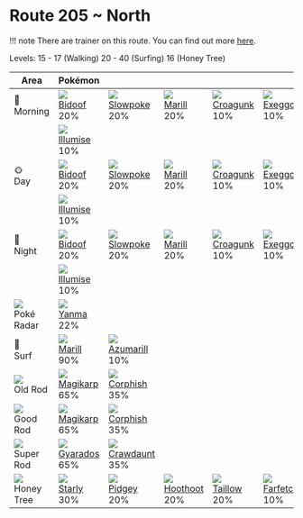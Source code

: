 # Route 205 ~ North

!!! note
    There are trainer on this route. You can find out more [here](../../trainer_changes/route_205__north/).

Levels: 15 - 17 (Walking) 20 - 40 (Surfing) 16 (Honey Tree)

Area                           | Pokémon                         | &nbsp;                           | &nbsp;                          | &nbsp;                          | &nbsp;                            | &nbsp;                         | 
---                            | ---                             | ---                              | ---                             | ---                             | ---                               | ---                            | 
🌅<br>Morning                   | ![][399]<br> [Bidoof]<br> 20%   | ![][079]<br> [Slowpoke]<br> 20%  | ![][183]<br> [Marill]<br> 20%   | ![][453]<br> [Croagunk]<br> 10% | ![][102]<br> [Exeggcute]<br> 10%  | ![][313]<br> [Volbeat]<br> 10% | 
&nbsp;                         | ![][314]<br> [Illumise]<br> 10% | &nbsp;                           | &nbsp;                          | &nbsp;                          | &nbsp;                            | &nbsp;                         | 
🌞<br>Day                       | ![][399]<br> [Bidoof]<br> 20%   | ![][079]<br> [Slowpoke]<br> 20%  | ![][183]<br> [Marill]<br> 20%   | ![][453]<br> [Croagunk]<br> 10% | ![][102]<br> [Exeggcute]<br> 10%  | ![][313]<br> [Volbeat]<br> 10% | 
&nbsp;                         | ![][314]<br> [Illumise]<br> 10% | &nbsp;                           | &nbsp;                          | &nbsp;                          | &nbsp;                            | &nbsp;                         | 
🌙<br>Night                     | ![][399]<br> [Bidoof]<br> 20%   | ![][079]<br> [Slowpoke]<br> 20%  | ![][183]<br> [Marill]<br> 20%   | ![][453]<br> [Croagunk]<br> 10% | ![][102]<br> [Exeggcute]<br> 10%  | ![][313]<br> [Volbeat]<br> 10% | 
&nbsp;                         | ![][314]<br> [Illumise]<br> 10% | &nbsp;                           | &nbsp;                          | &nbsp;                          | &nbsp;                            | &nbsp;                         | 
![][poke-radar]<br> Poké Radar | ![][193]<br> [Yanma]<br> 22%    | &nbsp;                           | &nbsp;                          | &nbsp;                          | &nbsp;                            | &nbsp;                         | 
🌊<br> Surf                     | ![][183]<br> [Marill]<br> 90%   | ![][184]<br> [Azumarill]<br> 10% | &nbsp;                          | &nbsp;                          | &nbsp;                            | &nbsp;                         | 
![][old-rod]<br> Old Rod       | ![][129]<br> [Magikarp]<br> 65% | ![][341]<br> [Corphish]<br> 35%  | &nbsp;                          | &nbsp;                          | &nbsp;                            | &nbsp;                         | 
![][good-rod]<br> Good Rod     | ![][129]<br> [Magikarp]<br> 65% | ![][341]<br> [Corphish]<br> 35%  | &nbsp;                          | &nbsp;                          | &nbsp;                            | &nbsp;                         | 
![][super-rod]<br> Super Rod   | ![][130]<br> [Gyarados]<br> 65% | ![][342]<br> [Crawdaunt]<br> 35% | &nbsp;                          | &nbsp;                          | &nbsp;                            | &nbsp;                         | 
![][honey]<br> Honey Tree      | ![][396]<br> [Starly]<br> 30%   | ![][016]<br> [Pidgey]<br> 20%    | ![][163]<br> [Hoothoot]<br> 20% | ![][276]<br> [Taillow]<br> 20%  | ![][083]<br> [Farfetch'd]<br> 10% | &nbsp;                         | 

[Pidgey]: ../../pokemon_changes/016/
[Slowpoke]: ../../pokemon_changes/079/
[Farfetch'd]: ../../pokemon_changes/083/
[Exeggcute]: ../../pokemon_changes/102/
[Magikarp]: ../../pokemon_changes/129/
[Gyarados]: ../../pokemon_changes/130/
[Hoothoot]: ../../pokemon_changes/163/
[Marill]: ../../pokemon_changes/183/
[Azumarill]: ../../pokemon_changes/184/
[Yanma]: ../../pokemon_changes/193/
[Taillow]: ../../pokemon_changes/276/
[Volbeat]: ../../pokemon_changes/313/
[Illumise]: ../../pokemon_changes/314/
[Corphish]: ../../pokemon_changes/341/
[Crawdaunt]: ../../pokemon_changes/342/
[Starly]: ../../pokemon_changes/396/
[Bidoof]: ../../pokemon_changes/399/
[Croagunk]: ../../pokemon_changes/453/
[good-rod]: ../img/items/good-rod.png
[honey]: ../img/items/honey.png
[old-rod]: ../img/items/old-rod.png
[poke-radar]: ../img/items/poke-radar.png
[super-rod]: ../img/items/super-rod.png
[016]: ../img/pokemon/016.png
[079]: ../img/pokemon/079.png
[083]: ../img/pokemon/083.png
[102]: ../img/pokemon/102.png
[129]: ../img/pokemon/129.png
[130]: ../img/pokemon/130.png
[163]: ../img/pokemon/163.png
[183]: ../img/pokemon/183.png
[184]: ../img/pokemon/184.png
[193]: ../img/pokemon/193.png
[276]: ../img/pokemon/276.png
[313]: ../img/pokemon/313.png
[314]: ../img/pokemon/314.png
[341]: ../img/pokemon/341.png
[342]: ../img/pokemon/342.png
[396]: ../img/pokemon/396.png
[399]: ../img/pokemon/399.png
[453]: ../img/pokemon/453.png

